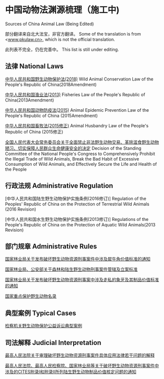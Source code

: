 # 中国动物法渊源梳理（施工中)
Sources of China Animal Law (Being Edited) 

部分翻译来自北大法宝，非官方翻译。
Some of the translation is from <www.pkulaw.cn>, which is not the official translation.

此列表不完全，仍在完善中。
This list is still under editing.

## 法律 National Laws

[中华人民共和国野生动物保护法(2018)](http://www.pkulaw.cn/CLI.1.324957)
Wild Animal Conservation Law of the People's Republic of China(2018Amendment)

[中华人民共和国渔业法(2013)](http://www.pkulaw.cn/CLI.1.218763 )
Fisheries Law of the People's Republic of China(2013Amendment)
 
[中华人民共和国动物防疫法(2015)](http://www.pkulaw.cn/CLI.1.252610 )
Animal Epidemic Prevention Law of the People's Republic of China (2015Amendment)

[中华人民共和国畜牧法(2015修正)](CLI.1.252631)
Animal Husbandry Law of the People's Republic of China (2015修正)

[全国人民代表大会常务委员会关于全面禁止非法野生动物交易、革除滥食野生动物陋习、切实保障人民群众生命健康安全的决定](CLI.1.339750)
Decision of the Standing Committee of the National People's Congress to Comprehensively Prohibit the Illegal Trade of Wild Animals, Break the Bad Habit of Excessive Consumption of Wild Animals, and Effectively Secure the Life and Health of the People
  
## 行政法规 Administrative Regulation

[中华人民共和国陆生野生动物保护实施条例(2016修订)]
Regulation of the Peoples' Republic of China on the Protection of Terrestrial Wild Animals (2016 Revision)

[中华人民共和国水生野生动物保护实施条例(2013修订)]
Regulations of the People's Republic of China on the Protection of Aquatic Wild Animals(2013 Revision)

## 部门规章 Administrative Rules

[国家林业局关于发布破坏野生动物资源刑事案件中涉及犀牛角价值标准的通知](http://www.pkulaw.cn/CLI.4.240909)

[国家林业局、公安部关于森林和陆生野生动物刑事案件管辖及立案标准](http://www.pkulaw.cn/CLI.4.35431)

[国家林业局关于发布破坏野生动物资源刑事案中涉及走私的象牙及其制品价值标准的通知](http://www.pkulaw.cn/CLI.4.240907)

[国家重点保护野生动物名录]()

## 典型案例 Typical Cases
[检察机关野生动物保护公益诉讼典型案例](http://www.pkulaw.cn/CLI.3.339850)

## 司法解释 Judicial Interpretation

[最高人民法院关于审理破坏野生动物资源刑事案件具体应用法律若干问题的解释](http://www.pkulaw.cn/CLI.3.34734)

[最高人民法院、最高人民检察院、国家林业局等关于破坏野生动物资源刑事案件中涉及的CITES附录Ⅰ和附录Ⅱ所列陆生野生动物制品价值核定问题的通知](http://www.pkulaw.cn/CLI.4.187497)

